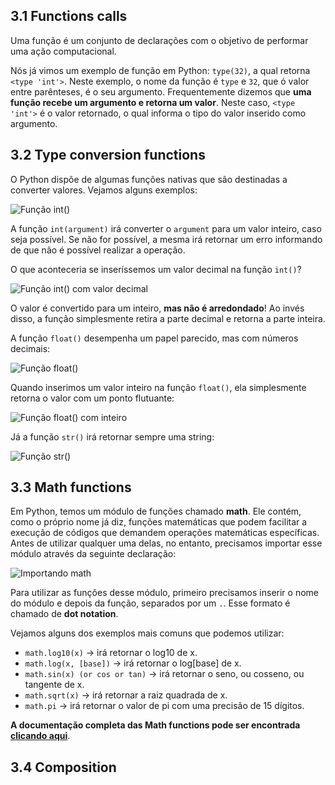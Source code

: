 ## 3.1 Functions calls

Uma função é um conjunto de declarações com o objetivo de performar uma ação computacional. 

Nós já vimos um exemplo de função em Python: ```type(32)```, a qual retorna ```<type 'int'>```. Neste exemplo, o nome da função é ```type``` e ```32```, que ó valor entre parênteses, é o seu argumento. Frequentemente dizemos que **uma função recebe um argumento e retorna um valor**. Neste caso, ```<type 'int'>``` é o valor retornado, o qual informa o tipo do valor inserido como argumento.

## 3.2 Type conversion functions

O Python dispõe de algumas funções nativas que são destinadas a converter valores. Vejamos alguns exemplos:

![Função int()](https://i.ibb.co/GRG7WVq/image.png)

A função ```int(argument)``` irá converter o ```argument``` para um valor inteiro, caso seja possível. Se não for possível, a mesma irá retornar um erro informando de que não é possível realizar a operação.

O que aconteceria se inseríssemos um valor decimal na função ```int()```?

![Função int() com valor decimal](https://i.ibb.co/QFYdv0t/image.png)

O valor é convertido para um inteiro, **mas não é arredondado**! Ao invés disso, a função simplesmente retira a parte decimal e retorna a parte inteira.

A função ```float()``` desempenha um papel parecido, mas com números decimais:

![Função float()](https://i.ibb.co/MR2dXXg/image.png)

Quando inserimos um valor inteiro na função ```float()```, ela simplesmente retorna o valor com um ponto flutuante:

![Função float() com inteiro](https://i.ibb.co/qy6jHMb/image.png)

Já a função ```str()``` irá retornar sempre uma string:

![Função str()](https://i.ibb.co/sWdqr9K/image.png)

## 3.3 Math functions

Em Python, temos um módulo de funções chamado **math**. Ele contém, como o próprio nome já diz, funções matemáticas que podem facilitar a execução de códigos que demandem operações matemáticas específicas. Antes de utilizar qualquer uma delas, no entanto, precisamos importar esse módulo através da seguinte declaração:

![Importando math](https://i.ibb.co/VByDZ9V/image.png)

Para utilizar as funções desse módulo, primeiro precisamos inserir o nome do módulo e depois da função, separados por um ```.```. Esse formato é chamado de **dot notation**.

Vejamos alguns dos exemplos mais comuns que podemos utilizar:

- ```math.log10(x)``` -> irá retornar o log10 de x.
- ```math.log(x, [base])``` -> irá retornar o log[base] de x.
- ```math.sin(x) (or cos or tan)``` -> irá retornar o seno, ou cosseno, ou tangente de x.
- ```math.sqrt(x)``` -> irá retornar a raiz quadrada de x.
- ```math.pi``` -> irá retornar o valor de pi com uma precisão de 15 dígitos.

**A documentação completa das Math functions pode ser encontrada [clicando aqui](https://docs.python.org/3/library/math.html?highlight=math%20module#module-math)**.

## 3.4 Composition
